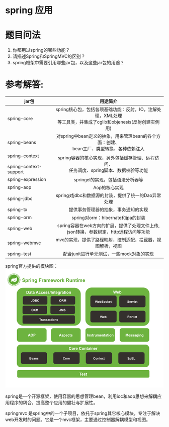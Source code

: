 # spring 应用

# 题目问法

1. 你都用过spring的哪些功能？
2. 请描述Spring和SpringMVC的区别？
3. spring框架中需要引用哪些jar包，以及这些jar包的用途？



# 参考解答:

|jar包|用途简介|
|-----|:-----:|
|spring-core |spring核心包，包括各项基础功能：反射，IO，注解处理，XML处理<br>等工具类，并集成了cglib和objenesis(反射创建实例用) 
|spring-beans |对spring中bean定义的抽象，用来管理bean的各个方面：创建、<br>bean工厂、类型转换、各种依赖注入
|spring-context <br><br> spring-context-support |spring容器的核心实现，另外包括缓存管理、远程访问、<br>任务调度、spring脚本、数据校验等功能
|spring-expression |springel的实现，包括语法分析器等
|spring-aop |Aop的核心实现
|spring-jdbc |spring对jdbc和数据源的封装，提供了统一的Dao异常处理
|spring-tx |提供事务管理器的抽象，事务通知的实现
|spring-orm |spring对orm：hibernate和jpa的封装
|spring-web |spring容器在web方向的扩展，提供了处理文件上传,<br>json转换，参数绑定，http远程访问等功能
|spring-webmvc |mvc的实现，提供了路径映射，控制适配，拦截器，视图解析，视图
|spring-test |配合junit进行单元测试，一些mock对象的实现


spring官方提供的模块图：
![](/assets/3.png)

spring是一个开源框架，使用容器的思想管理bean，利用ioc和aop思想来解耦应用程序的耦合，提高整个应用的健壮与扩展性。

springmvc 是spring中的一个子项目，依托于spring其它核心模块，专注于解决web开发时的问题。它是一个mvc框架，主要通过控制器解耦模型和视图。

